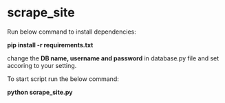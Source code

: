 # scrape_site

Run below command to install dependencies:

  **pip install -r requirements.txt**

change the **DB name, username and password** in database.py file and set accoring to your setting.

To start script run the below command:

 **python scrape_site.py**
